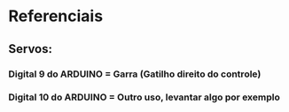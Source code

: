 # Referenciais

## Servos:

### Digital 9 do ARDUINO = Garra (Gatilho direito do controle)

### Digital 10 do ARDUINO = Outro uso, levantar algo por exemplo
